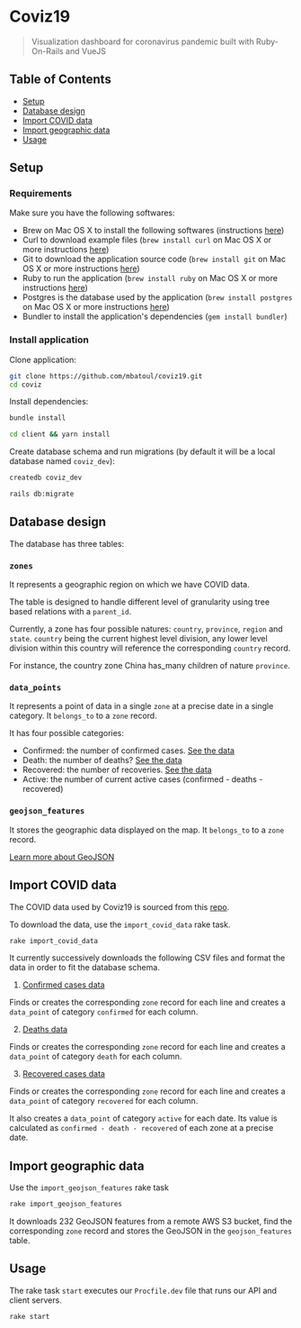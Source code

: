 # Coviz19

> Visualization dashboard for coronavirus pandemic built with Ruby-On-Rails and VueJS

## Table of Contents

- [Setup](#setup)
- [Database design](#database-design)
- [Import COVID data](#import-covid-data)
- [Import geographic data](#import-geographic-data)
- [Usage](#usage)

## Setup

### Requirements

Make sure you have the following softwares:

- Brew on Mac OS X to install the following softwares (instructions [here](https://brew.sh/))
- Curl to download example files (`brew install curl` on Mac OS X or more instructions [here](https://github.com/curl/curl/blob/master/docs/INSTALL.md))
- Git to download the application source code (`brew install git` on Mac OS X or more instructions [here](https://git-scm.com/book/en/v2/Getting-Started-Installing-Git))
- Ruby to run the application (`brew install ruby` on Mac OS X or more instructions [here](https://www.ruby-lang.org/en/documentation/installation/))
- Postgres is the database used by the application (`brew install postgres` on Mac OS X or more instructions [here](https://www.postgresql.org/docs/current/tutorial-install.html))
- Bundler to install the application's dependencies (`gem install bundler`)

### Install application

Clone application:

```sh
git clone https://github.com/mbatoul/coviz19.git
cd coviz
```

Install dependencies:

```sh
bundle install
```
```sh
cd client && yarn install
```

Create database schema and run migrations (by default it will be a local database named `coviz_dev`):

```sh
createdb coviz_dev
```

```sh
rails db:migrate
```
## Database design

The database has three tables:

### `zones`

It represents a geographic region on which we have COVID data.

The table is designed to handle different level of granularity using tree based relations with a `parent_id`.

Currently, a zone has four possible natures: `country`, `province`, `region` and `state`. `country` being the current highest level division, any lower level division within this country will reference the corresponding `country` record.

For instance, the country zone China has_many children of nature `province`.

### `data_points`

It represents a point of data in a single `zone` at a precise date in a single category. It `belongs_to` to a `zone` record.

It has four possible categories:

- Confirmed: the number of confirmed cases. [See the data](https://github.com/CSSEGISandData/COVID-19/blob/master/csse_covid_19_data/csse_covid_19_time_series/time_series_covid19_confirmed_global.csv)
- Death: the number of deaths? [See the data](https://github.com/CSSEGISandData/COVID-19/blob/master/csse_covid_19_data/csse_covid_19_time_series/time_series_covid19_deaths_global.csv)
- Recovered: the number of recoveries. [See the data](https://github.com/CSSEGISandData/COVID-19/blob/master/csse_covid_19_data/csse_covid_19_time_series/time_series_covid19_recovered_global.csv)
- Active: the number of current active cases (confirmed - deaths - recovered)

### `geojson_features`

It stores the geographic data displayed on the map. It `belongs_to` to a `zone` record.

[Learn more about GeoJSON](https://fr.wikipedia.org/wiki/GeoJSON)

## Import COVID data

The COVID data used by Coviz19 is sourced from this [repo](https://github.com/CSSEGISandData/COVID-19/tree/master/csse_covid_19_data/csse_covid_19_time_series).

To download the data, use the `import_covid_data` rake task.

```sh
rake import_covid_data
```

It currently successively downloads the following CSV files and format the data in order to fit the database schema.

1. [Confirmed cases data](https://github.com/CSSEGISandData/COVID-19/blob/master/csse_covid_19_data/csse_covid_19_time_series/time_series_covid19_confirmed_global.csv)

Finds or creates the corresponding `zone` record  for each line and creates a `data_point` of category `confirmed` for each column.

2. [Deaths data](https://github.com/CSSEGISandData/COVID-19/blob/master/csse_covid_19_data/csse_covid_19_time_series/time_series_covid19_deaths_global.csv)

Finds or creates the corresponding `zone` record  for each line and creates a `data_point` of category `death` for each column.

3. [Recovered cases data](https://github.com/CSSEGISandData/COVID-19/blob/master/csse_covid_19_data/csse_covid_19_time_series/time_series_covid19_recovered_global.csv)

Finds or creates the corresponding `zone` record  for each line and creates a `data_point` of category `recovered` for each column.

It also creates a `data_point` of category `active` for each date. Its value is calculated as `confirmed - death - recovered` of each zone at a precise date.

## Import geographic data

Use the `import_geojson_features` rake task

```sh
rake import_geojson_features
```

It downloads 232 GeoJSON features from a remote AWS S3 bucket, find the corresponding `zone` record and stores the GeoJSON in the `geojson_features` table.


## Usage

The rake task `start` executes our `Procfile.dev` file that runs our API and client servers.

```sh
rake start
```

